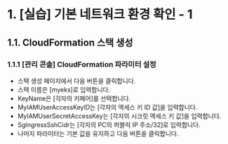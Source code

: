 # 1. [실습] 기본 네트워크 환경 확인 - 1

## 1.1. CloudFormation 스택 생성
   
   ### 1.1.1 [관리 콘솔] CloudFormation 파라미터 설정
   - 스택 생성 페이지에서 다음 버튼을 클릭합니다.
   - 스택 이름은 [myeks]로 입력합니다.
   - KeyName은 [각자의 키페어]를 선택합니다.
   - MyIAMUserAccessKeyID는 [각자의 액세스 키 ID 값]을 입력합니다.
   - MyIAMUserSecretAccessKey는 [각자의 시크릿 액세스 키 값]을 입력합니다.
   - SgIngressSshCidr는 [각자의 PC의 퍼블릭 IP 주소/32]로 입력합니다.
   - 나머지 파라미터는 기본 값을 유지하고 다음 버튼을 클릭합니다.



















